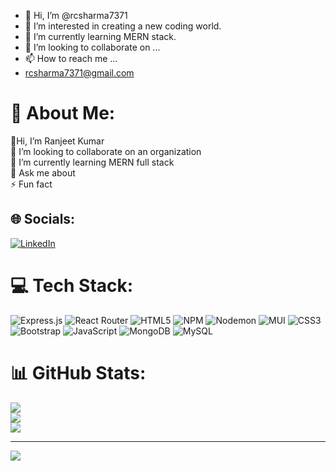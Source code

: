 - 👋 Hi, I’m @rcsharma7371
- 👀 I’m interested in creating a new coding world.
- 🌱 I’m currently learning MERN stack.
- 💞️ I’m looking to collaborate on ...
- 📫 How to reach me ...
- rcsharma7371@gmail.com


# 💫 About Me:
👋Hi, I’m Ranjeet Kumar<br>👯 I’m looking to collaborate on an organization<br>🌱 I’m currently learning MERN full stack <br>💬 Ask me about<br>⚡ Fun fact


## 🌐 Socials:
[![LinkedIn](https://img.shields.io/badge/LinkedIn-%230077B5.svg?logo=linkedin&logoColor=white)](https://linkedin.com/in/https://www.linkedin.com/in/ranjeet-kumar-742b97224/) 

# 💻 Tech Stack:
![Express.js](https://img.shields.io/badge/express.js-%23404d59.svg?style=for-the-badge&logo=express&logoColor=%2361DAFB) ![React Router](https://img.shields.io/badge/React_Router-CA4245?style=for-the-badge&logo=react-router&logoColor=white) ![HTML5](https://img.shields.io/badge/html5-%23E34F26.svg?style=for-the-badge&logo=html5&logoColor=white) ![NPM](https://img.shields.io/badge/NPM-%23CB3837.svg?style=for-the-badge&logo=npm&logoColor=white) ![Nodemon](https://img.shields.io/badge/NODEMON-%23323330.svg?style=for-the-badge&logo=nodemon&logoColor=%BBDEAD) ![MUI](https://img.shields.io/badge/MUI-%230081CB.svg?style=for-the-badge&logo=mui&logoColor=white) ![CSS3](https://img.shields.io/badge/css3-%231572B6.svg?style=for-the-badge&logo=css3&logoColor=white) ![Bootstrap](https://img.shields.io/badge/bootstrap-%238511FA.svg?style=for-the-badge&logo=bootstrap&logoColor=white) ![JavaScript](https://img.shields.io/badge/javascript-%23323330.svg?style=for-the-badge&logo=javascript&logoColor=%23F7DF1E) ![MongoDB](https://img.shields.io/badge/MongoDB-%234ea94b.svg?style=for-the-badge&logo=mongodb&logoColor=white) ![MySQL](https://img.shields.io/badge/mysql-4479A1.svg?style=for-the-badge&logo=mysql&logoColor=white)
# 📊 GitHub Stats:
![](https://github-readme-stats.vercel.app/api?username=rcsharma7371&theme=dark&hide_border=false&include_all_commits=false&count_private=false)<br/>
![](https://github-readme-streak-stats.herokuapp.com/?user=rcsharma7371&theme=dark&hide_border=false)<br/>
![](https://github-readme-stats.vercel.app/api/top-langs/?username=rcsharma7371&theme=dark&hide_border=false&include_all_commits=false&count_private=false&layout=compact)

---
[![](https://visitcount.itsvg.in/api?id=rcsharma7371&icon=0&color=0)](https://visitcount.itsvg.in)

<!-- Proudly created with GPRM ( https://gprm.itsvg.in ) -->

<!---
rcsharma7371/rcsharma7371 is a ✨ special ✨ repository because its `README.md` (this file) appears on your GitHub profile.
You can click the Preview link to take a look at your changes.
--->
